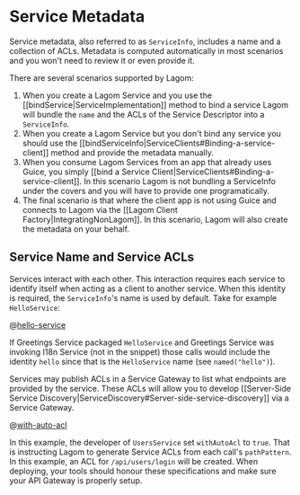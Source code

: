 # Service Metadata

Service metadata, also referred to as `ServiceInfo`, includes a name and a collection of ACLs. Metadata is computed automatically in most scenarios and you won't need to review it or even provide it.

There are several scenarios supported by Lagom:

1. When you create a Lagom Service and you use the [[bindService|ServiceImplementation]] method to bind a service Lagom will bundle the `name` and the ACLs of the Service Descriptor into a `ServiceInfo`.
2. When you create a Lagom Service but you don't bind any service you should use the [[bindServiceInfo|ServiceClients#Binding-a-service-client]] method and provide the metadata manually.
3. When you consume Lagom Services from an app that already uses Guice, you simply [[bind a Service Client|ServiceClients#Binding-a-service-client]]. In this scenario Lagom is not bundling a ServiceInfo under the covers and you will have to provide one programatically.
4. The final scenario is that where the client app is not using Guice and connects to Lagom via the [[Lagom Client Factory|IntegratingNonLagom]]. In this scenario, Lagom will also create the metadata on your behalf.


## Service Name and Service ACLs

Services interact with each other. This interaction requires each service to identify itself when acting as a client to another service. When this identity is required, the `ServiceInfo`'s name is used by default. Take for example `HelloService`:

@[hello-service](code/docs/services/HelloService.java)

If Greetings Service packaged `HelloService` and Greetings Service was invoking I18n Service (not in the snippet) those calls would include the identity `hello` since that is the `HelloService` name (see `named("hello")`).

Services may publish ACLs in a Service Gateway to list what endpoints are provided by the service. These ACLs will allow you to develop [[Server-Side Service Discovery|ServiceDiscovery#Server-side-service-discovery]] via a Service Gateway.

@[with-auto-acl](code/docs/services/UsersService.java)

In this example, the developer of `UsersService` set `withAutoAcl` to `true`. That is instructing Lagom to generate Service ACLs from each call's `pathPattern`. In this example, an ACL for `/api/users/login` will be created. When deploying, your tools should honour these specifications and make sure your API Gateway is properly setup.
